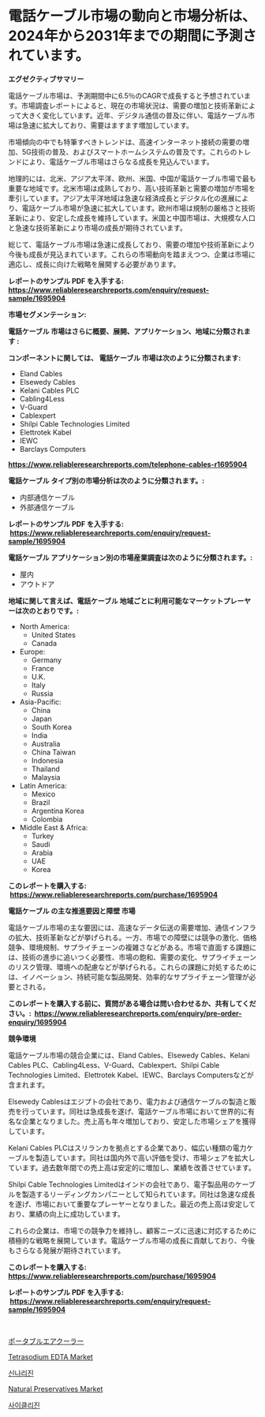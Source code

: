 <p><h1>電話ケーブル市場の動向と市場分析は、2024年から2031年までの期間に予測されています。</h1></p><p><strong>エグゼクティブサマリー</strong></p>
<p><p>電話ケーブル市場は、予測期間中に6.5％のCAGRで成長すると予想されています。市場調査レポートによると、現在の市場状況は、需要の増加と技術革新によって大きく変化しています。近年、デジタル通信の普及に伴い、電話ケーブル市場は急速に拡大しており、需要はますます増加しています。</p><p>市場傾向の中でも特筆すべきトレンドは、高速インターネット接続の需要の増加、5G技術の普及、およびスマートホームシステムの普及です。これらのトレンドにより、電話ケーブル市場はさらなる成長を見込んでいます。</p><p>地理的には、北米、アジア太平洋、欧州、米国、中国が電話ケーブル市場で最も重要な地域です。北米市場は成熟しており、高い技術革新と需要の増加が市場を牽引しています。アジア太平洋地域は急速な経済成長とデジタル化の進展により、電話ケーブル市場が急速に拡大しています。欧州市場は規制の厳格さと技術革新により、安定した成長を維持しています。米国と中国市場は、大規模な人口と急速な技術革新により市場の成長が期待されています。</p><p>総じて、電話ケーブル市場は急速に成長しており、需要の増加や技術革新により今後も成長が見込まれています。これらの市場動向を踏まえつつ、企業は市場に適応し、成長に向けた戦略を展開する必要があります。</p></p>
<p><strong>レポートのサンプル PDF を入手する: <a href="https://www.reliableresearchreports.com/enquiry/request-sample/1695904">https://www.reliableresearchreports.com/enquiry/request-sample/1695904</a></strong></p>
<p><strong>市場セグメンテーション:</strong></p>
<p><strong> 電話ケーブル 市場はさらに概要、展開、アプリケーション、地域に分類されます :</strong></p>
<p><strong>コンポーネントに関しては、 電話ケーブル 市場は次のように分類されます: &nbsp;</strong></p>
<p><ul><li>Eland Cables</li><li>Elsewedy Cables</li><li>Kelani Cables PLC</li><li>Cabling4Less</li><li>V-Guard</li><li>Cablexpert</li><li>Shilpi Cable Technologies Limited</li><li>Elettrotek Kabel</li><li>IEWC</li><li>Barclays Computers</li></ul></p>
<p><strong><a href="https://www.reliableresearchreports.com/telephone-cables-r1695904">https://www.reliableresearchreports.com/telephone-cables-r1695904</a></strong></p>
<p><strong> 電話ケーブル タイプ別の市場分析は次のように分類されます。:</strong></p>
<p><ul><li>内部通信ケーブル</li><li>外部通信ケーブル</li></ul></p>
<p><strong>レポートのサンプル PDF を入手する: &nbsp;<a href="https://www.reliableresearchreports.com/enquiry/request-sample/1695904">https://www.reliableresearchreports.com/enquiry/request-sample/1695904</a></strong></p>
<p><strong> 電話ケーブル アプリケーション別の市場産業調査は次のように分類されます。:</strong></p>
<p><ul><li>屋内</li><li>アウトドア</li></ul></p>
<p><strong>地域に関して言えば、電話ケーブル 地域ごとに利用可能なマーケットプレーヤーは次のとおりです。:</strong></p>
<p><ul>
    <li>
        North America:
        <ul>
            <li>United States</li>
            <li>Canada</li>
        </ul>
    </li>
    <li>
        Europe:
        <ul>
            <li>Germany</li>
            <li>France</li>
            <li>U.K.</li>
            <li>Italy</li>
            <li>Russia</li>
        </ul>
    </li>
    <li>
        Asia-Pacific:
        <ul>
            <li>China</li>
            <li>Japan</li>
            <li>South Korea</li>
            <li>India</li>
            <li>Australia</li>
            <li>China Taiwan</li>
            <li>Indonesia</li>
            <li>Thailand</li>
            <li>Malaysia</li>
        </ul>
    </li>
    <li>
        Latin America:
        <ul>
            <li>Mexico</li>
            <li>Brazil</li>
            <li>Argentina Korea</li>
            <li>Colombia</li>
        </ul>
    </li>
    <li>
        Middle East & Africa:
        <ul>
            <li>Turkey</li>
            <li>Saudi</li>
            <li>Arabia</li>
            <li>UAE</li>
            <li>Korea</li>
        </ul>
    </li>
    </ul></p>
<p><strong>このレポートを購入する: &nbsp;<a href="https://www.reliableresearchreports.com/purchase/1695904">https://www.reliableresearchreports.com/purchase/1695904</a></strong></p>
<p><strong>電話ケーブル の主な推進要因と障壁 市場</strong></p>
<p><p>電話ケーブル市場の主な要因には、高速なデータ伝送の需要増加、通信インフラの拡大、技術革新などが挙げられる。一方、市場での障壁には競争の激化、価格競争、環境規制、サプライチェーンの複雑さなどがある。市場で直面する課題には、技術の進歩に追いつく必要性、市場の飽和、需要の変化、サプライチェーンのリスク管理、環境への配慮などが挙げられる。これらの課題に対処するためには、イノベーション、持続可能な製品開発、効率的なサプライチェーン管理が必要とされる。</p></p>
<p><strong>このレポートを購入する前に、質問がある場合は問い合わせるか、共有してください。:&nbsp; <a href="https://www.reliableresearchreports.com/enquiry/pre-order-enquiry/1695904">https://www.reliableresearchreports.com/enquiry/pre-order-enquiry/1695904</a></strong></p>
<p><strong>競争環境</strong></p>
<p><p>電話ケーブル市場の競合企業には、Eland Cables、Elsewedy Cables、Kelani Cables PLC、Cabling4Less、V-Guard、Cablexpert、Shilpi Cable Technologies Limited、Elettrotek Kabel、IEWC、Barclays Computersなどが含まれます。</p><p>Elsewedy Cablesはエジプトの会社であり、電力および通信ケーブルの製造と販売を行っています。同社は急成長を遂げ、電話ケーブル市場において世界的に有名な企業となりました。売上高も年々増加しており、安定した市場シェアを獲得しています。</p><p>Kelani Cables PLCはスリランカを拠点とする企業であり、幅広い種類の電力ケーブルを製造しています。同社は国内外で高い評価を受け、市場シェアを拡大しています。過去数年間での売上高は安定的に増加し、業績を改善させています。</p><p>Shilpi Cable Technologies Limitedはインドの会社であり、電子製品用のケーブルを製造するリーディングカンパニーとして知られています。同社は急速な成長を遂げ、市場において重要なプレーヤーとなりました。最近の売上高は安定しており、業績の向上に成功しています。</p><p>これらの企業は、市場での競争力を維持し、顧客ニーズに迅速に対応するために積極的な戦略を展開しています。電話ケーブル市場の成長に貢献しており、今後もさらなる発展が期待されています。</p></p>
<p><strong>このレポートを購入する: &nbsp; <a href="https://www.reliableresearchreports.com/purchase/1695904">https://www.reliableresearchreports.com/purchase/1695904</a></strong></p>
<p><strong>レポートのサンプル PDF を入手する: &nbsp;<a href="https://www.reliableresearchreports.com/enquiry/request-sample/1695904">https://www.reliableresearchreports.com/enquiry/request-sample/1695904</a></strong><strong></strong></p>
<p>&nbsp;</p>
<p><p><a href="https://medium.com/@tubbs463/%E6%AC%A1%E3%81%AE%E6%96%87%E7%AB%A0%E3%82%92%E6%97%A5%E6%9C%AC%E8%AA%9E%E3%81%AB%E7%BF%BB%E8%A8%B3%E3%81%97%E3%81%BE%E3%81%99-2024%E5%B9%B4%E3%81%8B%E3%82%892031%E5%B9%B4%E3%81%BE%E3%81%A7%E3%81%AE%E6%9C%9F%E9%96%93%E3%81%AB%E4%BA%88%E6%B8%AC%E3%81%95%E3%82%8C%E3%82%8B%E3%83%9D%E3%83%BC%E3%82%BF%E3%83%96%E3%83%AB%E3%82%A8%E3%82%A2%E3%82%AF%E3%83%BC%E3%83%A9%E3%83%BC%E5%B8%82%E5%A0%B4%E3%81%AE%E3%83%88%E3%83%AC%E3%83%B3%E3%83%89%E3%81%A8%E5%B8%82%E5%A0%B4%E5%88%86%E6%9E%90-b7fe9965d6f2">ポータブルエアクーラー</a></p><p><a href="https://www.linkedin.com/pulse/tetrasodium-edta-market-growth-trends-covid-19-impact-glpoe?trackingId=NPFX7BiRBXG0WVFGC%2BMTdA%3D%3D">Tetrasodium EDTA Market</a></p><p><a href="https://github.com/vdhdwjyp90142/Market-Research-Report-List-1/blob/main/606495720187.md">신나리진</a></p><p><a href="https://issuu.com/reportprime-2/docs/natural-preservatives-market-size-2030.pptx">Natural Preservatives Market</a></p><p><a href="https://github.com/OwenHamiytll568745/Market-Research-Report-List-1/blob/main/967775420188.md">사이클리진</a></p></p>